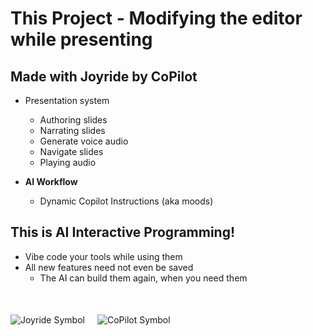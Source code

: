 <div class="slide">

# This Project - Modifying the editor while presenting

<div class="responsive-container">
<div class="row">
<div class="col-6">

## Made with Joyride by CoPilot

* Presentation system
  * Authoring slides
  * Narrating slides
  * Generate voice audio
  * Navigate slides
  * Playing audio

* **AI Workflow**
  * Dynamic Copilot Instructions (aka moods)

</div>
<div class="col-6">

## This is AI Interactive Programming!

* Vibe code your tools while using them
* All new features need not even be saved
  * The AI can build them again, when you need them

<div style="display: flex; justify-content: flex-start; gap: 20px; margin-top: 50px;">
<img src="images/joyride-icon.png" alt="Joyride Symbol" style="max-height: 180px;" />
<img src="images/copilot-icon-light.png" alt="CoPilot Symbol" style="max-height: 180px;" />
</div>

</div>
</div>
</div>

</div>
